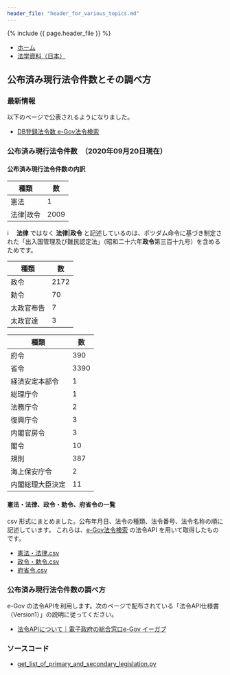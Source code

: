 ```yaml
---
header_file: "header_for_various_topics.md"
---
```


{% include {{ page.header_file }}  %}

<nav>
	<ul class="breadcrumbs">
		<li><a href="/">ホーム</a></li>
		<li><a href="../../">法学資料（日本）</a></li>
	</ul>
</nav>


## 公布済み現行法令件数とその調べ方

### 最新情報

以下のページで公表されるようになりました。

- [DB登録法令数 e-Gov法令検索](https://elaws.e-gov.go.jp/registdb/)


### 公布済み現行法令件数　（2020年09月20日現在）

#### 公布済み現行法令件数の内訳


| 種類 | 数 |
----|---- 
| 憲法 | 1 |
| 法律\|政令 | 2009 |


ℹ️ 　**法律** ではなく **法律\|政令** と記述しているのは、ポツダム命令に基づき制定された「出入国管理及び難民認定法」（昭和二十六年**政令**第三百十九号）を含めるためです。


| 種類 | 数 |
----|---- 
| 政令 | 2172 |
| 勅令 | 70 |
| 太政官布告 | 7 |
| 太政官達 | 3 |

 
| 種類 | 数 |
----|---- 
|府令| 390|
|省令|3390|
|経済安定本部令|   1|
|総理庁令|   1|
|法務庁令|   2|
|復興庁令|   3|
|内閣官房令|   3|
|閣令|  10|
|規則| 387|
|海上保安庁令|   2|
|内閣総理大臣決定|  11|


#### 憲法・法律、政令・勅令、府省令の一覧

csv 形式にまとめました。公布年月日、法令の種類、法令番号、法令名称の順に記述しています。
これらは、[e-Gov法令検索](https://elaws.e-gov.go.jp/search/elawsSearch/elaws_search/lsg0100/) の法令API を用いて取得したものです。
 
 
- [憲法・法律.csv](https://github.com/tkslab/tkslab.github.io/blob/master/law/jp/general/primary-and-secondary-legislation/憲法・法律.csv)
- [政令・勅令.csv](https://github.com/tkslab/tkslab.github.io/blob/master/law/jp/general/primary-and-secondary-legislation/政令・勅令.csv) 
- [府省令.csv](https://github.com/tkslab/tkslab.github.io/blob/master/law/jp/general/primary-and-secondary-legislation/府省令.csv)

 

 
### 公布済み現行法令件数の調べ方

e-Gov の法令APIを利用します。次のページで配布されている「法令API仕様書（Version1）」の説明に従ってください。

-  [法令APIについて｜電子政府の総合窓口e-Gov イーガブ](https://www.e-gov.go.jp/elaws/interface_api/index.html)
 
### ソースコード

- [get_list_of_primary_and_secondary_legislation.py](https://github.com/tkslab/tkslab.github.io/blob/master/law/jp/general/primary-and-secondary-legislation/get_list_of_primary_and_secondary_legislation.py)

